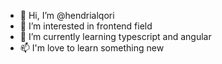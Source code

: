 - 👋 Hi, I’m @hendrialqori
- 👀 I’m interested in frontend field
- 🌱 I’m currently learning typescript and angular
- 📫 I'm love to learn something new

<!---
hendrialqori/hendrialqori is a ✨ special ✨ repository because its `README.md` (this file) appears on your GitHub profile.
You can click the Preview link to take a look at your changes.
--->
